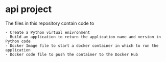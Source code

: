 # api project


The files in this repository contain code to 

    - Create a Python virtual enivronment
    - Build an application to return the application name and version in Python code
    - Docker Image file to start a docker container in which to run the application
    - Docker code file to push the container to the Docker Hub
